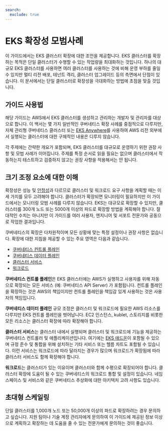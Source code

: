 ```yaml
---
search:
  exclude: true
---
```



# EKS 확장성 모범사례
이 가이드에서는 EKS 클러스터 확장에 대한 조언을 제공합니다. EKS 클러스터를 확장하는 목적은 단일 클러스터가 수행할 수 있는 작업량을 최대화하는 것입니다. 하나의 대규모 EKS 클러스터를 사용하면 여러 클러스터를 사용하는 것에 비해 운영 부하를 줄일 수 있지만 멀티 리전 배포, 테넌트 격리, 클러스터 업그레이드 등의 측면에서 단점이 있습니다. 이 문서에서는 단일 클러스터로 확장성을 극대화하는 방법에 초점을 맞출 것입니다.

## 가이드 사용법
해당 가이드는 AWS에서 EKS 클러스터를 생성하고 관리하는 개발자 및 관리자를 대상으로 합니다. 이 백서는 몇 가지 일반적인 쿠버네티스 확장 사례를 중점적으로 다루지만, 자체 관리형 쿠버네티스 클러스터 또는 [EKS Anywhere](https://anywhere.eks.amazonaws.com/)를 사용하여 AWS 리전 외부에서 실행되는 클러스터에 대한 구체적인 내용은 디루지 않습니다.

각 주제에는 간략한 개요가 포함되며, EKS 클러스터를 대규모로 운영하기 위한 권장 사항 및 모범 사례가 이어집니다. 주제를 특정 순서로 읽을 필요는 없으며 클러스터에서 작동하는지 테스트하고 검증하지 않고는 권장 사항을 적용해서는 안 됩니다.

## 크기 조정 요소에 대한 이해
확장성은 성능 및 [안정성](https://aws.github.io/aws-eks-best-practices/reliability/docs/)과 다르므로 클러스터 및 워크로드 요구 사항을 계획할 때는 이 세 가지를 모두 고려해야 합니다. 클러스터가 확장되면 모니터링이 필요하지만 이 가이드에서는 모니터링 모범 사례를 다루지 않습니다. EKS는 대규모로 확장할 수 있지만, 클러스터를 300개 노드 또는 5000개 이상의 파드로 확장할 방법을 계획해야 합니다. 절대적인 수치는 아니지만 이 가이드를 여러 사용자, 엔지니어 및 서포트 전문가와 공동으로 작업한 결과입니다.

쿠버네티스의 확장은 다차원적이며 모든 상황에 맞는 특정 설정이나 권장 사항은 없습니다. 확장에 대한 지침을 제공할 수 있는 주요 영역은 다음과 같습니다.

* [쿠버네티스 컨트롤 플레인](control-plane)
* [쿠버네티스 데이터 플레인](data-plane)
* [클러스터 서비스](cluster-services)
* [워크로드](workloads)

**쿠버네티스 컨트롤 플레인**은 EKS 클러스터에는 AWS가 실행하고 사용자를 위해 자동으로 확장되는 모든 서비스 (예: 쿠버네티스 API Server) 가 포함됩니다. 컨트롤 플레인을 확장하는 것은 AWS의 책임이지만 컨트롤 플레인을 책임감 있게 사용하는 것은 사용자의 책임입니다.

**쿠버네티스 데이터 플레인** 규모 조정은 클러스터 및 워크로드에 필요한 AWS 리소스를 다루지만 EKS 컨트롤 플레인을 벗어납니다. EC2 인스턴스, kublet, 스토리지를 비롯한 모든 리소스는 클러스터 확장에 따라 확장해야 합니다.

**클러스터 서비스**는 클러스터 내에서 실행되며 클러스터 및 워크로드에 기능을 제공하는 쿠버네티스 컨트롤러 및 애플리케이션입니다. 여기에는 [EKS 애드온](https://docs.aws.amazon.com/eks/latest/userguide/eks-add-ons.html)이 포함될 수 있으며 규정 준수 및 통합을 위해 설치하는 기타 서비스 또는 헬름 차트도 포함될 수 있습니다. 이런 서비스는 워크로드에 따라 달라지는 경우가 많으며 워크로드가 확장됨에 따라 클러스터 서비스도 함께 확장해야 합니다.

**워크로드**는 클러스터가 있는 이유이며 클러스터와 함께 수평으로 확장되어야 합니다. 클러스터 확장에 도움이 될 수 있는 쿠버네티스의 워크로드 통합 및 설정이 있습니다. 네임스페이스 및 서비스와 같은 쿠버네티스 추상화에 대한 아키텍처 고려 사항도 있습니다.

## 초대형 스케일링
단일 클러스터를 1,000개 노드 또는 50,000개 이상의 파드로 확장하려는 경우 문의하고 싶습니다. 지원 팀이나 기술 계정 관리자에게 문의하여 이 가이드에 제공된 정보 이상으로 계획하고 확장하는 데 도움을 줄 수 있는 전문가에게 문의하는 것이 좋습니다.
